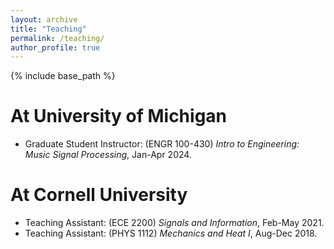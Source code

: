```yaml
---
layout: archive
title: "Teaching"
permalink: /teaching/
author_profile: true
---
```


{% include base_path %}

<b>At University of Michigan</b>
======
* Graduate Student Instructor: (ENGR 100-430) <em>Intro to Engineering: Music Signal Processing</em>, Jan-Apr 2024.<br> 

<b>At Cornell University</b>
======
* Teaching Assistant: (ECE 2200) <em>Signals and Information</em>, Feb-May 2021.<br> 
* Teaching Assistant: (PHYS 1112) <em>Mechanics and Heat I</em>, Aug-Dec 2018.<br> 
